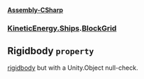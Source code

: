 #### [Assembly-CSharp](./Assembly-CSharp.md 'Assembly-CSharp')
### [KineticEnergy.Ships](./Assembly-CSharp.md#KineticEnergy-Ships 'KineticEnergy.Ships').[BlockGrid](./KineticEnergy-Ships-BlockGrid.md 'KineticEnergy.Ships.BlockGrid')
## Rigidbody `property`
[rigidbody](./KineticEnergy-Ships-BlockGrid-rigidbody.md 'KineticEnergy.Ships.BlockGrid.rigidbody') but with a Unity.Object null-check.
